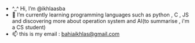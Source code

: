 - ^_^  Hi, I’m @ikhlaasba
- 🌱 I’m currently learning programming languages such as python , C , JS and discovering more about operation system and AI(to summarise , i'm a CS student)
- 📫 this is my email : bahiaikhlas@gmail.com
   
